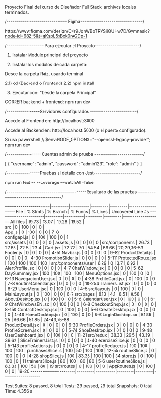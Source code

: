 Proyecto Final del curso de Diseñador Full Stack, archivos locales terminados.

/------------------------------- Figma--------------------------------/

https://www.figma.com/design/C4r9JgnWBpTRVSjiQUHw7D/Gymnasio?node-id=682-5&t=gKspL5sBxk0rAGDp-1

/------------------- Para ejecutar el Proyecto-----------------------/

1) Instalar Modulo principal del proyecto

2) Instalar los modulos de cada carpeta:

Desde la carpeta Raiz, usando terminal

2.1) cd (Backend o Frontend)
2.2) npm install


3) Ejecutar con:
"Desde la carpeta Principal"

CORRER backend + frontend: npm run dev


/-----------------Servidores configurados ------------------------/

Accede al Frontend en: http://localhost:3000

Accede al Backend en: http://localhost:5000 (o el puerto configurado).


Si uso pawershell // $env:NODE_OPTIONS="--openssl-legacy-provider"; npm run dev


/------------------Cuentas admin de prueba -------------------------/

[
  { "username": "admin", "password": "admin123", "role": "admin" }
]


/-----------------Pruebas al detalle con Jest------------------------/

npm run test -- --coverage --watchAll=false


/-----------------------------------------Resultado de las pruebas --------------------------------------/

-----------------------|---------|----------|---------|---------|-------------------
File                   | % Stmts | % Branch | % Funcs | % Lines | Uncovered Line #s 
-----------------------|---------|----------|---------|---------|-------------------
All files              |   19.73 |    13.07 |   19.28 |   19.52 |                   
 src                   |       0 |      100 |       0 |       0 |                   
  App.js               |       0 |      100 |       0 |       0 | 7-8               
  configapi.js         |       0 |      100 |     100 |       0 | 1                 
 src/assets            |       0 |        0 |       0 |       0 | 
  assets.js            |       0 |        0 |       0 |       0 | 
 src/components        |   26.73 |    27.65 |    22.5 |    23.4 | 
  Cart.jsx             |   72.72 |       70 |   54.54 |   66.66 | 20,29,36-53      
  Footer.js            |       0 |        0 |       0 |       0 | 4-51
  Navbar.js            |       0 |        0 |       0 |       0 | 9-82
  ProductDetail.js     |       0 |        0 |       0 |       0 | 4-30
  PromotionSlider.js   |       0 |        0 |       0 |       0 | 5-111
  ProtectedRoute.jsx   |     100 |      100 |     100 |     100 | 
 src/components/user   |    6.29 |        0 |     3.7 |    6.92 | 
  AlertProfile.jsx     |       0 |        0 |       0 |       0 | 4-7
  ChatWindow.jsx       |       0 |        0 |       0 |       0 | 5-62
  DaySummary.jsx       |     100 |      100 |     100 |     100 | 
  MenuOptions.jsx      |       0 |      100 |       0 |       0 | 6-13
  NavegacionUser.jsx   |       0 |        0 |       0 |       0 | 4-38
  ProfileCard.jsx      |       0 |      100 |       0 |       0 | 7-8
  RoutineCalendar.jsx  |       0 |        0 |       0 |       0 | 10-254
  TrainersList.jsx     |       0 |        0 |       0 |       0 | 6-29
  UserMenu.jsx         |       0 |      100 |       0 |       0 | 4-5
 src/layouts           |       0 |      100 |       0 |       0 | 
  MainLayout.js        |       0 |      100 |       0 |       0 | 6-7
 src/pages             |    8.13 |      4.1 |    8.51 |    8.58 | 
  AboutDesktop.jsx     |       0 |      100 |       0 |       0 | 5-6
  CalendarUser.jsx     |       0 |      100 |       0 |       0 | 6-9
  ChatWindowsEN.jsx    |       0 |      100 |       0 |       0 | 6-8
  CheckoutShop.jsx     |       0 |        0 |       0 |       0 | 8-150
  ContactDesktop.jsx   |       0 |      100 |       0 |       0 | 5-6
  CreateDesktop.jsx    |       0 |        0 |       0 |       0 | 4-46
  HomeDesktop.jsx      |       0 |      100 |       0 |       0 | 5-6
  LoginDesktop.jsx     |   51.85 |       25 |   66.66 |   51.85 | 24-43,75-88      
  ProductDetail.jsx    |       0 |        0 |       0 |       0 | 6-30
  ProfileOrders.jsx    |       0 |        0 |       0 |       0 | 4-30
  ProfileScreen.jsx    |       0 |        0 |       0 |       0 | 5-74
  ShopDesktop.jsx      |       0 |        0 |       0 |       0 | 9-48
  UserDashboard.jsx    |       0 |      100 |       0 |       0 | 11-21
 src/redux             |   38.33 |     29.5 |   43.39 |   39.62 | 
  SliceTrainersList.js |       0 |        0 |       0 |       0 | 4-40
  exerciseSlice.js     |       0 |        0 |       0 |       0 | 5-143
  profileActions.js    |       0 |        0 |       0 |       0 | 4-17
  profileReducer.js    |     100 |      100 |     100 |     100 | 
  purchasesSlice.js    |     100 |       50 |     100 |     100 | 12-55
  routineSlice.js      |       0 |      100 |       0 |       0 | 4-28
  shopSlice.js         |     100 |    83.33 |     100 |     100 | 34
  store.js             |       0 |      100 |     100 |       0 | 11
  trainersSlice.js     |      80 |      100 |      80 |      80 | 5-6
  userRoutineSlice.js  |   83.33 |      100 |      50 |      80 | 19
 src/routes            |       0 |      100 |       0 |       0 | 
  AppRoutes.js         |       0 |      100 |       0 |       0 | 19-20
-----------------------|---------|----------|---------|---------|-------------------

Test Suites: 8 passed, 8 total
Tests:       29 passed, 29 total
Snapshots:   0 total
Time:        4.356 s
